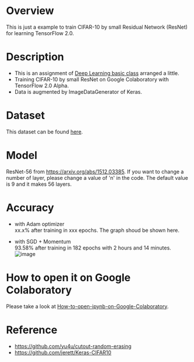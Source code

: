 # Overview
This is just a example to train CIFAR-10 by small Residual Network (ResNet) for learning TensorFlow 2.0.

# Description
* This is an assignment of [Deep Learning basic class](https://deeplearning.jp/lectures/dlb2018/) arranged a little. 
* Training CIFAR-10 by small ResNet on Google Colaboratory with TensorFlow 2.0 Alpha.
* Data is augmented by ImageDataGenerator of Keras.

# Dataset
This dataset can be found [here](https://www.cs.toronto.edu/~kriz/cifar.html).

# Model
ResNet-56 from https://arxiv.org/abs/1512.03385. If you want to change a number of layer, please change a value of 'n' in the code. The default value is 9 and it makes 56 layers.

# Accuracy
* with Adam optimizer  
xx.x% after training in xxx epochs.
The graph shoud be shown here.

* with SGD + Momentum  
93.58% after training in 182 epochs with 2 hours and 14 minutes.  
![image](https://user-images.githubusercontent.com/40084422/59158776-98b58200-8afa-11e9-9835-f5ca35d138de.png)

# How to open it on Google Colaboratory
Please take a look at [How-to-open-ipynb-on-Google-Colaboratory](https://github.com/shoji9x9/How-to-open-ipynb-on-Google-Colaboratory).

# Reference
* https://github.com/yu4u/cutout-random-erasing
* https://github.com/jerett/Keras-CIFAR10
